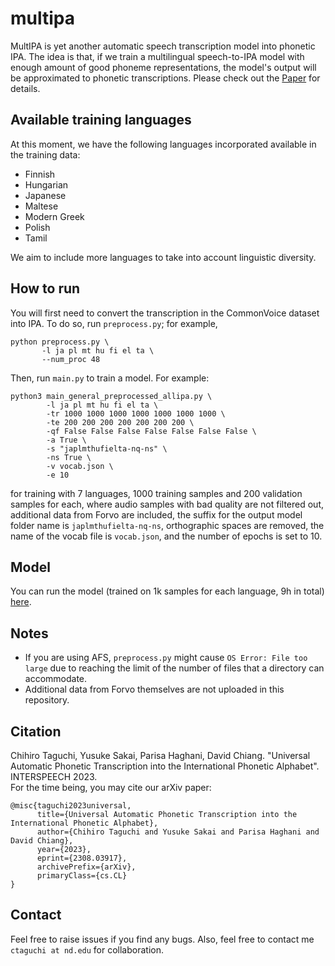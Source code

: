 # multipa
MultIPA is yet another automatic speech transcription model into phonetic IPA.
The idea is that, if we train a multilingual speech-to-IPA model with enough amount of good phoneme representations, the model's output will be approximated to phonetic transcriptions.
Please check out the [Paper](https://arxiv.org/abs/2308.03917) for details.

## Available training languages
At this moment, we have the following languages incorporated available in the training data:
- Finnish
- Hungarian
- Japanese
- Maltese
- Modern Greek
- Polish
- Tamil

We aim to include more languages to take into account linguistic diversity.

## How to run
You will first need to convert the transcription in the CommonVoice dataset into IPA.
To do so, run `preprocess.py`; for example,
```
python preprocess.py \
       -l ja pl mt hu fi el ta \
       --num_proc 48
```

Then, run `main.py` to train a model.
For example:
```
python3 main_general_preprocessed_allipa.py \
        -l ja pl mt hu fi el ta \
        -tr 1000 1000 1000 1000 1000 1000 1000 \
        -te 200 200 200 200 200 200 200 \
        -qf False False False False False False False \
        -a True \
        -s "japlmthufielta-nq-ns" \
        -ns True \
        -v vocab.json \
        -e 10
```
for training with 7 languages, 1000 training samples and 200 validation samples for each, where audio samples with bad quality are not filtered out, additional data from Forvo are included, the suffix for the output model folder name is `japlmthufielta-nq-ns`, orthographic spaces are removed, the name of the vocab file is `vocab.json`, and the number of epochs is set to 10.

## Model
You can run the model (trained on 1k samples for each language, 9h in total) [here](https://huggingface.co/ctaguchi/wav2vec2-large-xlsr-japlmthufielta-ipa1000-ns).

## Notes
- If you are using AFS, `preprocess.py` might cause `OS Error: File too large` due to reaching the limit of the number of files that a directory can accommodate.
- Additional data from Forvo themselves are not uploaded in this repository.

## Citation
Chihiro Taguchi, Yusuke Sakai, Parisa Haghani, David Chiang. "Universal Automatic Phonetic Transcription into the International Phonetic Alphabet". INTERSPEECH 2023.\
For the time being, you may cite our arXiv paper:
```
@misc{taguchi2023universal,
      title={Universal Automatic Phonetic Transcription into the International Phonetic Alphabet}, 
      author={Chihiro Taguchi and Yusuke Sakai and Parisa Haghani and David Chiang},
      year={2023},
      eprint={2308.03917},
      archivePrefix={arXiv},
      primaryClass={cs.CL}
}
```

## Contact
Feel free to raise issues if you find any bugs.
Also, feel free to contact me `ctaguchi at nd.edu` for collaboration.